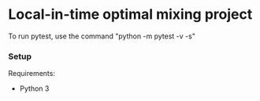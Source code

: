 # Local-in-time optimal mixing project

To run pytest, use the command "python -m pytest -v -s"

### Setup

Requirements:

- Python 3

